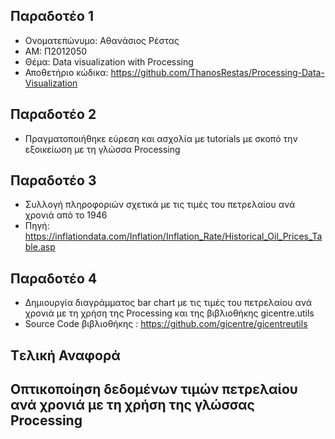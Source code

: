 
Παραδοτέο 1
-----------
* Ονοματεπώνυμο: Αθανάσιος Ρέστας
* ΑΜ: Π2012050
* Θέμα: Data visualization with Processing
* Αποθετήριο κώδικα: https://github.com/ThanosRestas/Processing-Data-Visualization

Παραδοτέο 2
-----------
 * Πραγματοποιήθηκε εύρεση και ασχολία με tutorials με σκοπό την εξοικείωση με τη γλώσσα Processing
 
Παραδοτέο 3
-----------
 * Συλλογή πληροφοριών σχετικά με τις τιμές του πετρελαίου ανά χρονιά από το 1946
 * Πηγή: https://inflationdata.com/Inflation/Inflation_Rate/Historical_Oil_Prices_Table.asp

Παραδοτέο 4
-----------
 * Δημιουργία διαγράμματος bar chart με τις τιμές του πετρελαίου ανά χρονιά με τη χρήση της Processing και της βιβλιοθήκης gicentre.utils
 * Source Code βιβλιοθήκης : https://github.com/gicentre/gicentreutils
 
 
Tελική Αναφορά
--------------

Οπτικοποίηση δεδομένων τιμών πετρελαίου ανά χρονιά με τη χρήση της γλώσσας Processing
-------------------------------------------------------------------------------------

